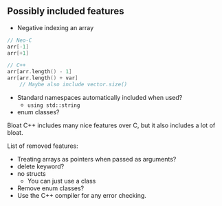 ## Possibly included features
- Negative indexing an array
```C++
// Neo-C
arr[-1]
arr[+1]

// C++
arr[arr.length() - 1]
arr[arr.length() + var]
	// Maybe also include vector.size()
```
- Standard namespaces automatically included when used?
	- `using std::string`
- enum classes?

Bloat
C++ includes many nice features over C, but it also includes a lot of bloat.

List of removed features:

- Treating arrays as pointers when passed as arguments?
- delete keyword?
- no structs
	- You can just use a class
- Remove enum classes?
- Use the C++ compiler for any error checking.
